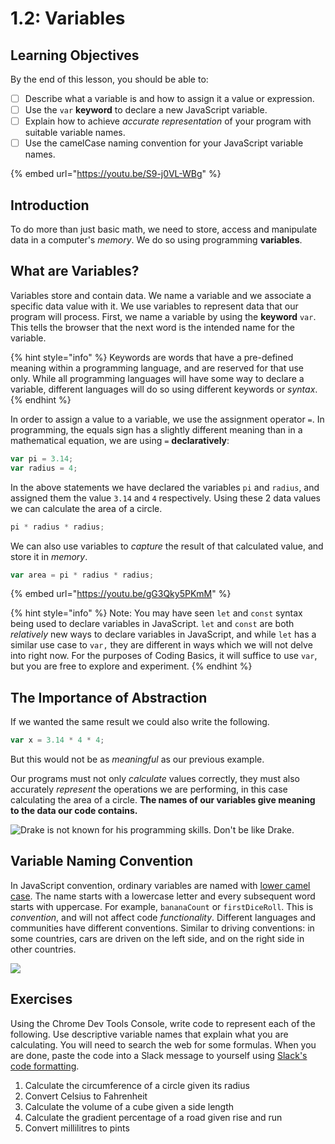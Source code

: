 # 1.2: Variables

## Learning Objectives

By the end of this lesson, you should be able to:

- [ ] Describe what a variable is and how to assign it a value or expression.
- [ ] Use the `var` **keyword** to declare a new JavaScript variable.
- [ ] Explain how to achieve _accurate representation_ of your program with suitable variable names.
- [ ] Use the camelCase naming convention for your JavaScript variable names.

{% embed url="https://youtu.be/S9-j0VL-WBg" %}

## Introduction

To do more than just basic math, we need to store, access and manipulate data in a computer's _memory_. We do so using programming **variables**.

## What are Variables?

Variables store and contain data. We name a variable and we associate a specific data value with it. We use variables to represent data that our program will process. First, we name a variable by using the **keyword** `var`. This tells the browser that the next word is the intended name for the variable.&#x20;

{% hint style="info" %}
Keywords are words that have a pre-defined meaning within a programming language, and are reserved for that use only. While all programming languages will have some way to declare a variable, different languages will do so using different keywords or _syntax_.&#x20;
{% endhint %}

In order to assign a value to a variable, we use the assignment operator `=`. In programming, the equals sign has a slightly different meaning than in a mathematical equation, we are using `=` **declaratively**:

```javascript
var pi = 3.14;
var radius = 4;
```

In the above statements we have declared the variables `pi` and `radius`, and assigned them the value `3.14` and `4` respectively. Using these 2 data values we can calculate the area of a circle.

```javascript
pi * radius * radius;
```

We can also use variables to _capture_ the result of that calculated value, and store it in _memory_.

```javascript
var area = pi * radius * radius;
```

{% embed url="https://youtu.be/gG3Qky5PKmM" %}

{% hint style="info" %}
Note: You may have seen `let` and `const` syntax being used to declare variables in JavaScript. `let` and `const` are both _relatively_ new ways to declare variables in JavaScript, and while `let` has a similar use case to `var,` they are different in ways which we will not delve into right now. For the purposes of Coding Basics, it will suffice to use `var`, but you are free to explore and experiment.
{% endhint %}

## **The Importance of Abstraction**

If we wanted the same result we could also write the following.

```javascript
var x = 3.14 * 4 * 4;
```

But this would not be as _meaningful_ as our previous example.

Our programs must not only _calculate_ values correctly, they must also accurately _represent_ the operations we are performing, in this case calculating the area of a circle. **The names of our variables give meaning to the data our code contains.**

![Drake is not known for his programming skills. Don't be like Drake.](https://miro.medium.com/max/717/1*7LO7JEAZbo6YmN8feAVCwg.png)

## **Variable Naming Convention**

In JavaScript convention, ordinary variables are named with [lower camel case](<https://en.wikipedia.org/wiki/Naming_convention_(programming)#Examples_of_multiple-word_identifier_formats>). The name starts with a lowercase letter and every subsequent word starts with uppercase. For example, `bananaCount` or `firstDiceRoll`. This is _convention_, and will not affect code _functionality_. Different languages and communities have different conventions. Similar to driving conventions: in some countries, cars are driven on the left side, and on the right side in other countries.

![](https://upload.wikimedia.org/wikipedia/commons/thumb/c/c8/CamelCase_new.svg/1200px-CamelCase_new.svg.png)

## Exercises

Using the Chrome Dev Tools Console, write code to represent each of the following. Use descriptive variable names that explain what you are calculating. You will need to search the web for some formulas. When you are done, paste the code into a Slack message to yourself using [Slack's code formatting](../../logistics/course-methodology/slack.md#formatcodeinslack).

1. Calculate the circumference of a circle given its radius
2. Convert Celsius to Fahrenheit
3. Calculate the volume of a cube given a side length
4. Calculate the gradient percentage of a road given rise and run
5. Convert millilitres to pints
